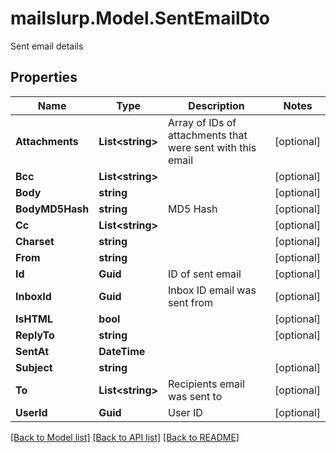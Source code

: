 # mailslurp.Model.SentEmailDto
Sent email details
## Properties

Name | Type | Description | Notes
------------ | ------------- | ------------- | -------------
**Attachments** | **List&lt;string&gt;** | Array of IDs of attachments that were sent with this email | [optional] 
**Bcc** | **List&lt;string&gt;** |  | [optional] 
**Body** | **string** |  | [optional] 
**BodyMD5Hash** | **string** | MD5 Hash | [optional] 
**Cc** | **List&lt;string&gt;** |  | [optional] 
**Charset** | **string** |  | [optional] 
**From** | **string** |  | [optional] 
**Id** | **Guid** | ID of sent email | [optional] 
**InboxId** | **Guid** | Inbox ID email was sent from | [optional] 
**IsHTML** | **bool** |  | [optional] 
**ReplyTo** | **string** |  | [optional] 
**SentAt** | **DateTime** |  | 
**Subject** | **string** |  | [optional] 
**To** | **List&lt;string&gt;** | Recipients email was sent to | [optional] 
**UserId** | **Guid** | User ID | [optional] 

[[Back to Model list]](../README.md#documentation-for-models) [[Back to API list]](../README.md#documentation-for-api-endpoints) [[Back to README]](../README.md)

